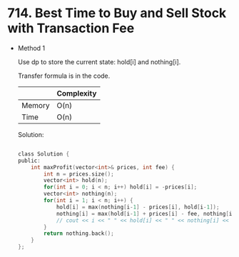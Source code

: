 # 714. Best Time to Buy and Sell Stock with Transaction Fee
- Method 1

    Use dp to store the current state: hold[i] and nothing[i].

    Transfer formula is in the code.

    | |   Complexity  |
    | ----------- | ----------- | 
    |  Memory     | O(n) | 
    |      Time       |  O(n) | 


    Solution:

    ``` h

    class Solution {
    public:
        int maxProfit(vector<int>& prices, int fee) {
            int n = prices.size();
            vector<int> hold(n);
            for(int i = 0; i < n; i++) hold[i] = -prices[i];
            vector<int> nothing(n);
            for(int i = 1; i < n; i++) {
                hold[i] = max(nothing[i-1] - prices[i], hold[i-1]);
                nothing[i] = max(hold[i-1] + prices[i] - fee, nothing[i-1]);
                // cout << i << " " << hold[i] << " " << nothing[i] << endl;
            }
            return nothing.back();
        }
    };

    ```

<!-- - Method 2

    This is another method.

    | |   Complexity  |
    | ----------- | ----------- | 
    |  Memory     | O(n) | 
    |      Time       |  O(n) | 


    Solution:

    ``` h



    ```

- Additional Knowledge:
       
    Here are some additional knowledge.



<br> -->
